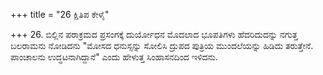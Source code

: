 +++
title = "26 ಕ್ಷಿತಿಪ ಕೇಳೈ"

+++
26. ಬಿಲ್ಲಿನ ಪರಾಕ್ರಮದ ಪ್ರಸಂಗಕ್ಕೆ ದುರ್ಯೋಧನ ಮೊದಲಾದ ಭೂಪತಿಗಳು ಹೆದರಿದುದನ್ನು ನಗುತ್ತ ಬಲರಾಮನು ನೋಡಿದನು "ಮೋಸದ ಧನುಸ್ಸನ್ನು ಸೋಲಿಸಿ ದ್ರುಪದ ಪುತ್ರಿಯ ಮುಂದಲೆಯನ್ನು ಹಿಡಿದು ತರುತ್ತೇನೆ. ಪಾಂಚಾಲನು ಉದ್ಧಟನಾಗಿದ್ದಾನೆ" ಎಂದು ಹೇಳುತ್ತ ಸಿಂಹಾಸನದಿಂದ ಇಳಿದನು.